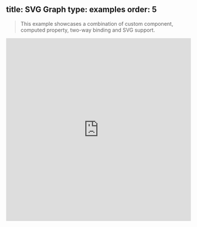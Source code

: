 title: SVG Graph
type: examples
order: 5
---

> This example showcases a combination of custom component, computed property, two-way binding and SVG support.

<iframe width="100%" height="500" src="http://jsfiddle.net/yyx990803/36ew1g5c/embedded/result,html,js,css" allowfullscreen="allowfullscreen" frameborder="0"></iframe>